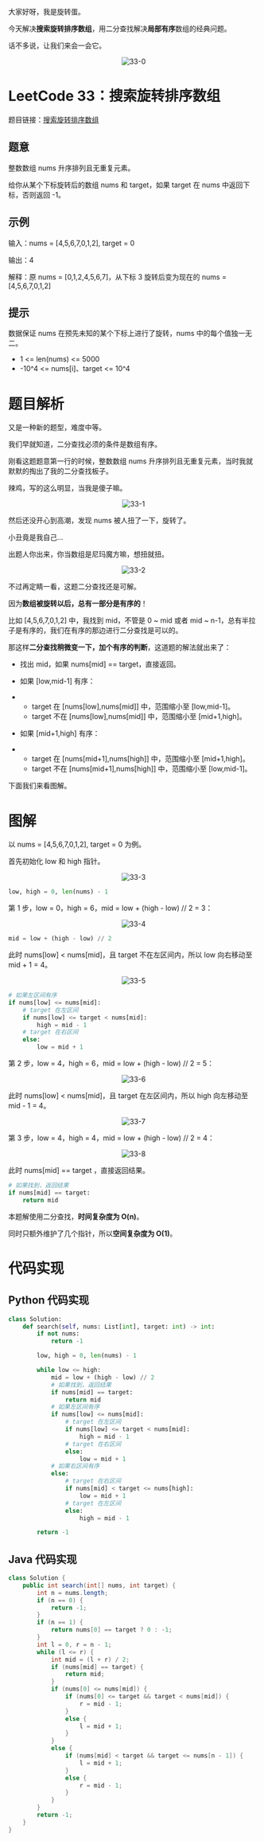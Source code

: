 大家好呀，我是旋转蛋。

今天解决**搜索旋转排序数组**，用二分查找解决**局部有序**数组的经典问题。

话不多说，让我们来会一会它。

<div align=center>

![33-0](https://cdn.codegoudan.com/img/33-0.png)

</div>



# LeetCode 33：搜索旋转排序数组

题目链接：[搜索旋转排序数组](https://leetcode-cn.com/problems/search-in-rotated-sorted-array/)



## 题意

整数数组 nums 升序排列且无重复元素。

给你从某个下标旋转后的数组 nums 和 target，如果 target 在 nums 中返回下标，否则返回 -1。



## 示例

输入：nums = [4,5,6,7,0,1,2], target = 0

输出：4

解释：原 nums = [0,1,2,4,5,6,7]，从下标 3 旋转后变为现在的 nums = [4,5,6,7,0,1,2]



## 提示

数据保证 nums 在预先未知的某个下标上进行了旋转，nums 中的每个值独一无二。

- 1 <= len(nums) <= 5000
- -10^4 <= nums[i]、target <= 10^4



# 题目解析

又是一种新的题型，难度中等。

我们早就知道，二分查找必须的条件是数组有序。

刚看这题题意第一行的时候，整数数组 nums 升序排列且无重复元素，当时我就默默的掏出了我的二分查找板子。

辣鸡，写的这么明显，当我是傻子嘛。

<div align=center>

![33-1](https://cdn.codegoudan.com/img/33-1.jpg)

</div>

然后还没开心到高潮，发现 nums 被人扭了一下，旋转了。

小丑竟是我自己...

出题人你出来，你当数组是尼玛魔方嘛，想扭就扭。

<div align=center>

![33-2](https://cdn.codegoudan.com/img/33-2.jpg)

</div>

不过再定睛一看，这题二分查找还是可解。

因为**数组被旋转以后，总有一部分是有序的**！

比如 [4,5,6,7,0,1,2] 中，我找到 mid，不管是 0 ~ mid 或者 mid ~ n-1，总有半拉子是有序的，我们在有序的那边进行二分查找是可以的。

那这样**二分查找稍微变一下，加个有序的判断**，这道题的解法就出来了：

- 找出 mid，如果 nums[mid] == target，直接返回。

- 如果 [low,mid-1] 有序：

- - target 在 [nums[low],nums[mid]] 中，范围缩小至 [low,mid-1]。
  - target 不在 [nums[low],nums[mid]] 中，范围缩小至 [mid+1,high]。

- 如果 [mid+1,high] 有序：

- - target 在 [nums[mid+1],nums[high]] 中，范围缩小至 [mid+1,high]。
  - target 不在 [nums[mid+1],nums[high]] 中，范围缩小至 [low,mid-1]。

下面我们来看图解。



# 图解

以 nums = [4,5,6,7,0,1,2], target = 0 为例。

首先初始化 low 和 high 指针。

<div align=center>

![33-3](https://cdn.codegoudan.com/img/33-3.png)

</div>

```Python
low, high = 0, len(nums) - 1
```

第 1 步，low = 0，high = 6，mid = low + (high - low) // 2 = 3：

<div align=center>

![33-4](https://cdn.codegoudan.com/img/33-4.png)

</div>

```Python
mid = low + (high - low) // 2
```

此时 nums[low] < nums[mid]，且 target 不在左区间内，所以 low 向右移动至 mid + 1 = 4。

<div align=center>

![33-5](https://cdn.codegoudan.com/img/33-5.png)

</div>

```Python
# 如果左区间有序
if nums[low] <= nums[mid]:
    # target 在左区间
    if nums[low] <= target < nums[mid]:
        high = mid - 1
    # target 在右区间
    else:
        low = mid + 1
```

第 2 步，low = 4，high = 6，mid = low + (high - low) // 2 = 5：

<div align=center>

![33-6](https://cdn.codegoudan.com/img/33-6.png)

</div>

此时 nums[low] < nums[mid]，且 target 在左区间内，所以 high 向左移动至 mid - 1 = 4。

<div align=center>

![33-7](https://cdn.codegoudan.com/img/33-7.png)

</div>

第 3 步，low = 4，high = 4，mid = low + (high - low) // 2 = 4：

<div align=center>

![33-8](https://cdn.codegoudan.com/img/33-8.png)

</div>

此时 nums[mid] == target ，直接返回结果。

```Python
# 如果找到，返回结果
if nums[mid] == target:
    return mid
```

本题解使用二分查找，**时间复杂度为 O(n)**。

同时只额外维护了几个指针，所以**空间复杂度为 O(1)**。



# 代码实现



## Python 代码实现

```Python
class Solution:
    def search(self, nums: List[int], target: int) -> int:
        if not nums:
            return -1

        low, high = 0, len(nums) - 1

        while low <= high:
            mid = low + (high - low) // 2
            # 如果找到，返回结果
            if nums[mid] == target:
                return mid
            # 如果左区间有序
            if nums[low] <= nums[mid]:
                # target 在左区间
                if nums[low] <= target < nums[mid]:
                    high = mid - 1
                # target 在右区间
                else:
                    low = mid + 1
            # 如果右区间有序
            else:
                # target 在右区间
                if nums[mid] < target <= nums[high]:
                    low = mid + 1
                # target 在左区间
                else:
                    high = mid - 1

        return -1
```



## Java 代码实现

```Java
class Solution {
    public int search(int[] nums, int target) {
        int n = nums.length;
        if (n == 0) {
            return -1;
        }
        if (n == 1) {
            return nums[0] == target ? 0 : -1;
        }
        int l = 0, r = n - 1;
        while (l <= r) {
            int mid = (l + r) / 2;
            if (nums[mid] == target) {
                return mid;
            }
            if (nums[0] <= nums[mid]) {
                if (nums[0] <= target && target < nums[mid]) {
                    r = mid - 1;
                } 
                else {
                    l = mid + 1;
                }
            } 
            else {
                if (nums[mid] < target && target <= nums[n - 1]) {
                    l = mid + 1;
                } 
                else {
                    r = mid - 1;
                }
            }
        }
        return -1;
    }
}
```
